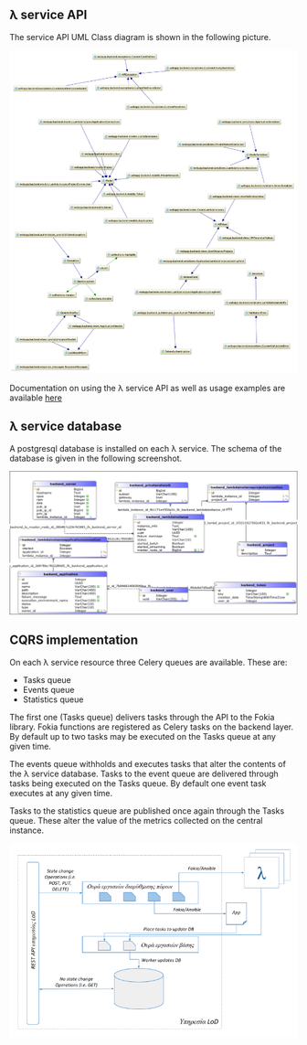 

## λ service API

The service API UML Class diagram is shown in the following picture. 

![Screenshot](../images/service-api-uml.png)

Documentation on using the λ service API as well as usage examples are available [here](index.md)

## λ service database

A postgresql database is installed on each λ service. The schema of the database is given in the following screenshot. 

![Screenshot](../images/db-schema.png)


## CQRS implementation

On each λ service resource three Celery queues are available. These are:

- Tasks queue
- Events queue
- Statistics queue

The first one (Tasks queue) delivers tasks through the API to the Fokia library. Fokia functions are registered as Celery tasks on the backend layer. By default up to two tasks may be executed on the Tasks queue at any given time. 

The events queue withholds and executes tasks that alter the contents of the λ service database. Tasks to the event queue are delivered through tasks being executed on the Tasks queue. By default one event task executes at any given time. 

Tasks to the statistics queue are published once again through the Tasks queue. These alter the value of the metrics collected on the central instance. 

![Screenshot](../images/cqrs.png)